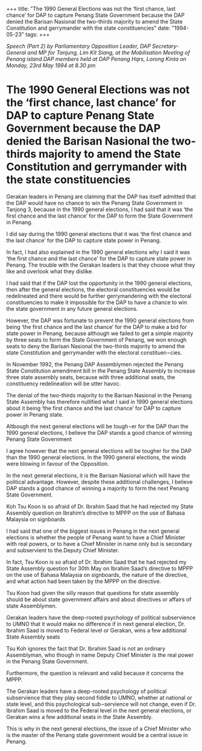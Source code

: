 +++ 
title: "The 1990 General Elections was not the ‘first chance, last chance’ for DAP to capture Penang State Government because the DAP denied the Barisan Nasional the two-thirds majority to amend the State Constitution and gerrymander with the state constituencies"
date: "1994-05-23"
tags:
+++

_Speech (Part 2) by Parliamentary Opposition Leader, DAP Secretary-General and MP for Tanjung, Lim Kit Siang, at the Mobilisation Meeting of Penang island DAP members held at DAP Penang Hqrs, Lorong Kinta on Monday, 23rd May 1994 at 8.30 pm_

# The 1990 General Elections was not the ‘first chance, last chance’ for DAP to capture Penang State Government because the DAP denied the Barisan Nasional the two-thirds majority to amend the State Constitution and gerrymander with the state constituencies

Gerakan leaders in Penang are claiming that the DAP has itself admitted that the DAP would have no chance to win the Penang State Government in Tanjong 3, because in the 1990 general elections, I had said that it was ‘the first chance and the last chance’ for the DAP to form the State Government in Penang.</u>

I did say during the 1990 general elections that it was ‘the first chance and the last chance’ for the DAP to capture state power in Penang.

In fact, I had also explained in the 1990 general elections why I said it was ‘the first chance and the last chance’ for the DAP to capture state power in Penang. The trouble with the Gerakan leaders is that they choose what they like and overlook what they dislike.

I had said that if the DAP lost the opportunity in the 1990 general elections, then after the general elections, the electoral constituencies would be redelineated and there would be further gerrymandering with the electoral constituencies to make it impossible for the DAP to have a chance to win the state government in any future general elections.

However, the DAP was fortunate to prevent the 1990 general elections from being ‘the first chance and the last chance’ for the DAP to make a bid for state power in Penang, because although we failed to get a simple majority by three seats to form the State Government of Penang, we won enough seats to deny the Barisan Nasional the two-thirds majority to amend the state Constitution and gerrymander with the electoral constituen¬cies.

In November 1992, the Penang DAP Assemblymen rejected the Penang State Constitution amendment bill in the Penang State Assembly to increase three state assembly seats, because with three additional seats, the constituency redelineation will be utter havoc.

The denial of the two-thirds majority to the Barisan Nasional in the Penang State Assembly has therefore nullified what I said in 1990 general elections about it being ‘the first chance and the last chance’ for DAP to capture power in Penang state.

Altbough the next general elections will be tough¬er for the DAP than the 1990 general elections, I believe the DAP stands a good chance of winning Penang State Government

I agree however that the next general elections will be tougher for the DAP than the 1990 general elections. In the 1990 general elections, the winds were blowing in favour of the Opposition.

In the next general elections, it is the Barisan Nasional which will have the political advantage. However, despite these additional challenges, I believe DAP stands a good chance of winning a majority to form the next Penang State Government.

Koh Tsu Koon is so afraid of Dr. Ibrahim Saad that he had rejected my State Assembly question on Ibrahim’s directive to MPPP on the use of Bahasa Malaysia on signboards

I had said that one of the biggest issues in Penang in the next general elections is whether the people of Penang want to have a Chief Minister with real powers, or to have a Chief Minister in name only but is secondary and subservient to the.Deputy Chief Minister.

In fact, Tsu Koon is so afraid of Dr. Ibrahim Saad that he had rejected my State Assembly question for 30th May on Ibrahim Saad’s directive to MPPP on the use of Bahasa Malaysia on signboards, the nature of the directive, and what action had been taken by the MPPP on the directive.

Tsu Koon had given the silly reason that questions for state assembly should be about state government affairs and about directives or affairs of state Assemblymen.

Gerakan leaders have the deep-rooted psychology of political subservience to UMNO that it would make no difference if in next general election, Dr. Ibrahim Saad is moved to Federal level or Gerakan, wins a few additional State Assembly seats

Tsu Koh ignores the fact that Dr. Ibrahim Saad is not an ordinary Assemblyman, who though in name Deputy Chief Minister is the real power in the Penang State Government.

Furthermore, the question is relevant and valid because it concerns the MPPP.

The Gerakan leaders have a deep-rooted psychology of political subservience that they play second fiddle to UMNO, whether at national or state level, and this psychological sub¬servience will not change, even if Dr. Ibrahim Saad is moved to the Federal level in the next general elections, or Gerakan wins a few additional seats in the State Assembly.

This is why in the next general elections, the issue of a Chief Minister who is the master of the Penang state government would be a central issue in Penang.
 
